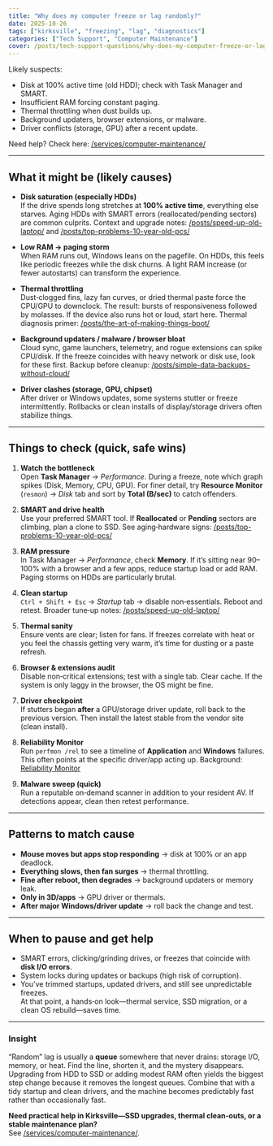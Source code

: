 ```yaml
---
title: "Why does my computer freeze or lag randomly?"
date: 2025-10-26
tags: ["kirksville", "freezing", "lag", "diagnostics"]
categories: ["Tech Support", "Computer Maintenance"]
cover: /posts/tech-support-questions/why-does-my-computer-freeze-or-lag-randomly/images/solve-computer-freeze.webp
---
```


Likely suspects:

- Disk at 100% active time (old HDD); check with Task Manager and SMART.
- Insufficient RAM forcing constant paging.
- Thermal throttling when dust builds up.
- Background updaters, browser extensions, or malware.
- Driver conflicts (storage, GPU) after a recent update.

Need help? Check here: [/services/computer-maintenance/](/services/computer-maintenance/)

---

## What it might be (likely causes)

- **Disk saturation (especially HDDs)**  
  If the drive spends long stretches at **100% active time**, everything else starves. Aging HDDs with SMART errors (reallocated/pending sectors) are common culprits. Context and upgrade notes: [/posts/speed-up-old-laptop/](/posts/speed-up-old-laptop/) and [/posts/top-problems-10-year-old-pcs/](/posts/top-problems-10-year-old-pcs/)

- **Low RAM → paging storm**  
  When RAM runs out, Windows leans on the pagefile. On HDDs, this feels like periodic freezes while the disk churns. A light RAM increase (or fewer autostarts) can transform the experience.

- **Thermal throttling**  
  Dust‑clogged fins, lazy fan curves, or dried thermal paste force the CPU/GPU to downclock. The result: bursts of responsiveness followed by molasses. If the device also runs hot or loud, start here. Thermal diagnosis primer: [/posts/the-art-of-making-things-boot/](/posts/the-art-of-making-things-boot/)

- **Background updaters / malware / browser bloat**  
  Cloud sync, game launchers, telemetry, and rogue extensions can spike CPU/disk. If the freeze coincides with heavy network or disk use, look for these first. Backup before cleanup: [/posts/simple-data-backups-without-cloud/](/posts/simple-data-backups-without-cloud/)

- **Driver clashes (storage, GPU, chipset)**  
  After driver or Windows updates, some systems stutter or freeze intermittently. Rollbacks or clean installs of display/storage drivers often stabilize things.

---

## Things to check (quick, safe wins)

1. **Watch the bottleneck**  
   Open **Task Manager** → *Performance*. During a freeze, note which graph spikes (Disk, Memory, CPU, GPU). For finer detail, try **Resource Monitor** (`resmon`) → *Disk* tab and sort by **Total (B/sec)** to catch offenders.

2. **SMART and drive health**  
   Use your preferred SMART tool. If **Reallocated** or **Pending** sectors are climbing, plan a clone to SSD. See aging‑hardware signs: [/posts/top-problems-10-year-old-pcs/](/posts/top-problems-10-year-old-pcs/)

3. **RAM pressure**  
   In Task Manager → *Performance*, check **Memory**. If it’s sitting near 90–100% with a browser and a few apps, reduce startup load or add RAM. Paging storms on HDDs are particularly brutal.

4. **Clean startup**  
   `Ctrl + Shift + Esc` → *Startup* tab → disable non‑essentials. Reboot and retest. Broader tune‑up notes: [/posts/speed-up-old-laptop/](/posts/speed-up-old-laptop/)

5. **Thermal sanity**  
   Ensure vents are clear; listen for fans. If freezes correlate with heat or you feel the chassis getting very warm, it’s time for dusting or a paste refresh.

6. **Browser & extensions audit**  
   Disable non‑critical extensions; test with a single tab. Clear cache. If the system is only laggy in the browser, the OS might be fine.

7. **Driver checkpoint**  
   If stutters began **after** a GPU/storage driver update, roll back to the previous version. Then install the latest stable from the vendor site (clean install).

8. **Reliability Monitor**  
   Run `perfmon /rel` to see a timeline of **Application** and **Windows** failures. This often points at the specific driver/app acting up. Background: [Reliability Monitor](https://learn.microsoft.com/windows/client-management/troubleshoot/reliability-monitor)

9. **Malware sweep (quick)**  
   Run a reputable on‑demand scanner in addition to your resident AV. If detections appear, clean then retest performance.

---

## Patterns to match cause

- **Mouse moves but apps stop responding** → disk at 100% or an app deadlock.  
- **Everything slows, then fan surges** → thermal throttling.  
- **Fine after reboot, then degrades** → background updaters or memory leak.  
- **Only in 3D/apps** → GPU driver or thermals.  
- **After major Windows/driver update** → roll back the change and test.

---

## When to pause and get help

- SMART errors, clicking/grinding drives, or freezes that coincide with **disk I/O errors**.  
- System locks during updates or backups (high risk of corruption).  
- You’ve trimmed startups, updated drivers, and still see unpredictable freezes.  
At that point, a hands‑on look—thermal service, SSD migration, or a clean OS rebuild—saves time.

---

### Insight
“Random” lag is usually a **queue** somewhere that never drains: storage I/O, memory, or heat. Find the line, shorten it, and the mystery disappears. Upgrading from HDD to SSD or adding modest RAM often yields the biggest step change because it removes the longest queues. Combine that with a tidy startup and clean drivers, and the machine becomes predictably fast rather than occasionally fast.

**Need practical help in Kirksville—SSD upgrades, thermal clean‑outs, or a stable maintenance plan?**  
See [/services/computer-maintenance/](/services/computer-maintenance/).
